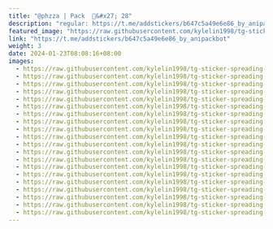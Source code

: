 ```yaml
---
title: "@phzza | Pack  🤍&#x27; 28"
description: "regular: https://t.me/addstickers/b647c5a49e6e86_by_anipackbot"
featured_image: "https://raw.githubusercontent.com/kylelin1998/tg-sticker-spreading-worldwide-images/main/img/b784cb4b-f29f-4116-9b20-4368d440ee56.jpg"
link: "https://t.me/addstickers/b647c5a49e6e86_by_anipackbot"
weight: 3
date: 2024-01-23T08:08:16+08:00
images:
  - https://raw.githubusercontent.com/kylelin1998/tg-sticker-spreading-worldwide-images/main/img/b784cb4b-f29f-4116-9b20-4368d440ee56.jpg
  - https://raw.githubusercontent.com/kylelin1998/tg-sticker-spreading-worldwide-images/main/img/b44d9eed-ada1-47d5-aeb0-830816dea41f.jpg
  - https://raw.githubusercontent.com/kylelin1998/tg-sticker-spreading-worldwide-images/main/img/fb6622c5-804e-4f2d-9ae8-160fee2a8593.jpg
  - https://raw.githubusercontent.com/kylelin1998/tg-sticker-spreading-worldwide-images/main/img/409b0994-13bd-4eb1-82de-4eee14969148.jpg
  - https://raw.githubusercontent.com/kylelin1998/tg-sticker-spreading-worldwide-images/main/img/4349d570-4959-4212-a92f-03759d0869ed.jpg
  - https://raw.githubusercontent.com/kylelin1998/tg-sticker-spreading-worldwide-images/main/img/f33278bc-3686-448b-be8e-6312ea0cd7b4.jpg
  - https://raw.githubusercontent.com/kylelin1998/tg-sticker-spreading-worldwide-images/main/img/895cd23c-1dd1-4cc5-8548-b30629a056ba.jpg
  - https://raw.githubusercontent.com/kylelin1998/tg-sticker-spreading-worldwide-images/main/img/6921d1fe-19de-48f6-9af1-c6d898cfb4ee.jpg
  - https://raw.githubusercontent.com/kylelin1998/tg-sticker-spreading-worldwide-images/main/img/0f6b0f0a-9638-41ad-a9c9-0fc61fcbe586.jpg
  - https://raw.githubusercontent.com/kylelin1998/tg-sticker-spreading-worldwide-images/main/img/823e2e43-cd73-4ce5-bce6-4e4fd8aa6cf9.jpg
  - https://raw.githubusercontent.com/kylelin1998/tg-sticker-spreading-worldwide-images/main/img/d1e6f6c5-319e-4a15-8e85-7ca5a6749c39.jpg
  - https://raw.githubusercontent.com/kylelin1998/tg-sticker-spreading-worldwide-images/main/img/8091e0e0-04b8-46f7-a444-196e5f11596c.jpg
  - https://raw.githubusercontent.com/kylelin1998/tg-sticker-spreading-worldwide-images/main/img/767827e8-f6c8-4c59-8801-d84530e75943.jpg
  - https://raw.githubusercontent.com/kylelin1998/tg-sticker-spreading-worldwide-images/main/img/55307f9c-788d-4269-9809-919a790d4610.jpg
  - https://raw.githubusercontent.com/kylelin1998/tg-sticker-spreading-worldwide-images/main/img/b4b3dceb-499d-409b-9d6d-0ec472af52d4.jpg
  - https://raw.githubusercontent.com/kylelin1998/tg-sticker-spreading-worldwide-images/main/img/a6a94fda-9f0d-4acb-a4b5-47b069b8337d.jpg
  - https://raw.githubusercontent.com/kylelin1998/tg-sticker-spreading-worldwide-images/main/img/0e073693-6126-4204-8027-00a3856d23b6.jpg
  - https://raw.githubusercontent.com/kylelin1998/tg-sticker-spreading-worldwide-images/main/img/ca36ac86-2f15-473c-b51a-a452854050b6.jpg
  - https://raw.githubusercontent.com/kylelin1998/tg-sticker-spreading-worldwide-images/main/img/30ba2341-a682-4d81-a8bc-2e81927770ff.jpg
  - https://raw.githubusercontent.com/kylelin1998/tg-sticker-spreading-worldwide-images/main/img/68759c7f-d4e3-4b62-8910-2dbf47b0cc2a.jpg
---
```

